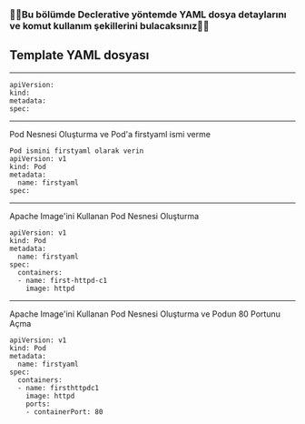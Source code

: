 
### 📗📗Bu bölümde Declerative yöntemde YAML dosya detaylarını ve komut kullanım şekillerini bulacaksınız📗📗

## Template YAML dosyası 
***
```
apiVersion:
kind:
metadata:
spec:
```
***
Pod Nesnesi Oluşturma ve Pod'a firstyaml ismi verme
```
Pod ismini firstyaml olarak verin
apiVersion: v1
kind: Pod
metadata:
  name: firstyaml
spec:
```
***
Apache Image'ini Kullanan Pod Nesnesi Oluşturma
```
apiVersion: v1
kind: Pod
metadata:
  name: firstyaml
spec:
  containers:
  - name: first-httpd-c1
    image: httpd
```
***
Apache Image'ini Kullanan Pod Nesnesi Oluşturma ve Podun 80 Portunu Açma
```
apiVersion: v1
kind: Pod
metadata:
  name: firstyaml
spec:
  containers:
  - name: firsthttpdc1
    image: httpd
    ports:
    - containerPort: 80
```
